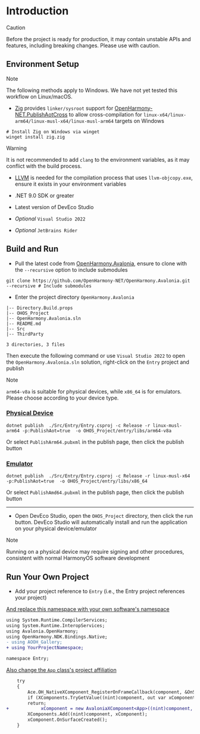 # Introduction

> [!CAUTION]
> Before the project is ready for production, it may contain unstable APIs and features, including breaking changes. Please use with caution.

## Environment Setup

> [!NOTE]
> The following methods apply to Windows. We have not yet tested this workflow on Linux/macOS.

* [Zig](https://ziglang.org/) provides `linker/sysroot` support for [OpenHarmony-NET.PublishAotCross](https://github.com/OpenHarmony-NET/PublishAotCross?tab=readme-ov-file#openharmony-netpublishaotcross) to allow cross-compilation for `linux-x64/linux-arm64/linux-musl-x64/linux-musl-arm64` targets on Windows

```shell
# Install Zig on Windows via winget
winget install zig.zig
```

> [!WARNING]
> It is not recommended to add `clang` to the environment variables, as it may conflict with the build process.

* [LLVM](https://releases.llvm.org/download.html) is needed for the compilation process that uses `llvm-objcopy.exe`, ensure it exists in your environment variables

* .NET 9.0 SDK or greater

* Latest version of DevEco Studio

* _Optional_ `Visual Studio 2022`

* _Optional_ `JetBrains Rider`

## Build and Run

* Pull the latest code from [OpenHarmony.Avalonia](https://github.com/OpenHarmony-NET/OpenHarmony.Avalonia), ensure to clone with the `--recursive` option to include submodules

```shell
git clone https://github.com/OpenHarmony-NET/OpenHarmony.Avalonia.git --recursive # Include submodules
```

* Enter the project directory `OpenHarmony.Avalonia`

```shell
|-- Directory.Build.props
|-- OHOS_Project
|-- OpenHarmony.Avalonia.sln
|-- README.md
|-- Src
|-- ThirdParty

3 directories, 3 files
```

Then execute the following command or use `Visual Studio 2022` to open the `OpenHarmony.Avalonia.sln` solution, right-click on the `Entry` project and publish

> [!NOTE]
> `arm64-v8a` is suitable for physical devices, while `x86_64` is for emulators. Please choose according to your device type.

### [Physical Device](#tab/physical)

```shell
dotnet publish  ./Src/Entry/Entry.csproj -c Release -r linux-musl-arm64 -p:PublishAot=true  -o OHOS_Project/entry/libs/arm64-v8a
```

Or select `PublishArm64.pubxml` in the publish page, then click the publish button

### [Emulator](#tab/virtual)

```shell
dotnet publish  ./Src/Entry/Entry.csproj -c Release -r linux-musl-x64 -p:PublishAot=true  -o OHOS_Project/entry/libs/x86_64
```

Or select `PublishAmd64.pubxml` in the publish page, then click the publish button

---

* Open DevEco Studio, open the `OHOS_Project` directory, then click the run button. DevEco Studio will automatically install and run the application on your physical device/emulator

> [!NOTE]
> Running on a physical device may require signing and other procedures, consistent with normal HarmonyOS software development

## Run Your Own Project

* Add your project reference to `Entry` (i.e., the Entry project references your project)

[And replace this namespace with your own software's namespace](https://github.com/OpenHarmony-NET/OpenHarmony.Avalonia/blob/2f0af9d19832c48a69e972eb263caf4a68f381c6/Src/Entry/XComponentEntry.cs#L5)

```diff
using System.Runtime.CompilerServices;
using System.Runtime.InteropServices;
using Avalonia.OpenHarmony;
using OpenHarmony.NDK.Bindings.Native;
- using AOOH_Gallery;
+ using YourProjectNamespace;

namespace Entry;
```

[Also change the `App` class's project affiliation](https://github.com/OpenHarmony-NET/OpenHarmony.Avalonia/blob/2f0af9d19832c48a69e972eb263caf4a68f381c6/Src/Entry/XComponentEntry.cs#L21)

```diff
    try
    {
        Ace.OH_NativeXComponent_RegisterOnFrameCallback(component, &OnSurfaceRendered);
        if (XComponents.TryGetValue((nint)component, out var xComponent))
        return;
+            xComponent = new AvaloniaXComponent<App>((nint)component, (nint)window);
        XComponents.Add((nint)component, xComponent);
        xComponent.OnSurfaceCreated();
    }
```

